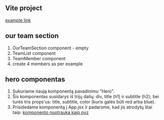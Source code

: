 ## Vite project

[example link ](https://preview.colorlib.com/#nitro)

## our team section

1. OurTeamSection component - empty
2. TeamList component 
3. TeamMember component
4. create 4 members as per example

##  hero componentas

1. Sukuriame naują komponentą pavadinimu "Hero".
2. Šis komponentas susidarys iš trijų dalių: div, title (h1) ir subtitle (h2); bei turės tris props'us: title, subtitle, color (kuris galės būti red arba blue).
3. Prisidedame komponentą į App.jsx ir padarome, kad jis atrodytų štai taip:
[komponento nuotrauka kaip pvz](https://prnt.sc/96RUxLAMm3LX)